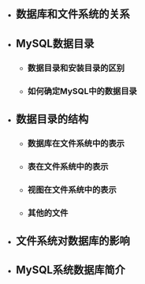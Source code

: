 * ## 数据库和文件系统的关系
* ## MySQL数据目录

    + ### 数据目录和安装目录的区别
    + ### 如何确定MySQL中的数据目录

* ## 数据目录的结构

    + ### 数据库在文件系统中的表示
    + ### 表在文件系统中的表示
    + ### 视图在文件系统中的表示
    + ### 其他的文件

* ## 文件系统对数据库的影响
* ## MySQL系统数据库简介
